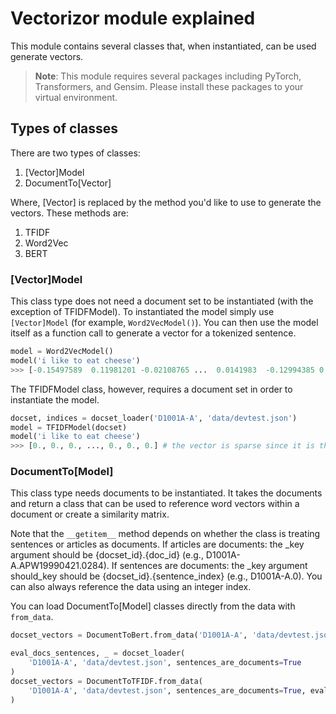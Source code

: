 # Vectorizor module explained

This module contains several classes that, when instantiated, can be used generate vectors.

> **Note**: This module requires several packages including PyTorch, Transformers, and Gensim.
> Please install these packages to your virtual environment.

## Types of classes

There are two types of classes:

1. [Vector]Model
2. DocumentTo[Vector]

Where, [Vector] is replaced by the method you'd like to use to generate the vectors. These methods are:

1. TFIDF
2. Word2Vec
3. BERT

### [Vector]Model

This class type does not need a document set to be instantiated (with the exception of TFIDFModel). To instantiated the model simply use `[Vector]Model` (for example, `Word2VecModel()`). You can then use the model itself as a function call to generate a vector for a tokenized sentence.

```python
model = Word2VecModel()
model('i like to eat cheese')
>>> [-0.15497589  0.11981201 -0.02108765 ...  0.0141983  -0.12994385 0.18857574]
```

The TFIDFModel class, however, requires a document set in order to instantiate the model.

```python
docset, indices = docset_loader('D1001A-A', 'data/devtest.json')
model = TFIDFModel(docset)
model('i like to eat cheese')
>>> [0., 0., 0., ..., 0., 0., 0.] # the vector is sparse since it is the length of the vocabulary
```

### DocumentTo[Model]

This class type needs documents to be instantiated. It takes the documents and return a class that can be used to reference word vectors within a document or create a similarity matrix.

Note that the `__getitem__` method depends on whether the class is treating sentences or articles as documents. If articles are documents: the _key argument should be {docset_id}.{doc_id} (e.g., D1001A-A.APW19990421.0284). If sentences are documents: the _key argument should_key should be {docset_id}.{sentence_index} (e.g., D1001A-A.0). You can also always reference the data using an integer index.

You can load DocumentTo[Model] classes directly from the data with `from_data`.

```python
docset_vectors = DocumentToBert.from_data('D1001A-A', 'data/devtest.json')
```

```python
eval_docs_sentences, _ = docset_loader(
    'D1001A-A', 'data/devtest.json', sentences_are_documents=True
)
docset_vectors = DocumentToTFIDF.from_data(
    'D1001A-A', 'data/devtest.json', sentences_are_documents=True, eval_documents=eval_docs_s
)
```